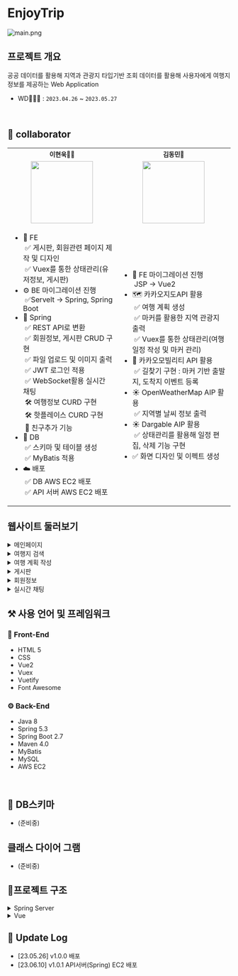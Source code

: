 # EnjoyTrip

![main.png](readmeFile%2Fmain.png)

## 프로젝트 개요

공공 데이터를 활용해 지역과 관광지 타입기반 조회 데이터를 활용해
사용자에게 여행지 정보를 제공하는 Web Application

- WD👨🏻‍💻 : `2023.04.26` ~ `2023.05.27`

<br>

## 🤝 collaborator

<table align="center">
    <tr>
      <th style="text-align: center; font-size : 14px;">이현욱🤴🏻</th>
      <th style="text-align: center; font-size : 14px;">김동민🤝</th>
    </tr>
    <tr>
        <td height="140px" width="300px" align="center"> 
          <a href="https://github.com/Devwooki">
            <img src="https://avatars.githubusercontent.com/u/70623636?v=4" width="140px" /> 
          </a> 
          <br>
        </td>
        <td height="140px" width="300px" align="center">
          <a href="https://github.com/DongMinE">
            <img src="https://avatars.githubusercontent.com/u/91265819?v=4" width="140px" />
          </a>
          <br>
        </td>
    </tr>
    <tr>
      <td>
        <ul>
          <li>👀 FE
            <br>&nbsp;✅ 게시판, 회원관련 페이지 제작 및 디자인
            <br>&nbsp;✅ Vuex를 통한 상태관리(유저정보, 게시판)
          </li>
          <li>⚙️ BE 마이그레이션 진행
            <br>&nbsp;✅Servelt -> Spring, Spring Boot
          </li>
          <li>🍃 Spring
            <br>&nbsp;✅ REST API로 변환
            <br>&nbsp;✅ 회원정보, 게시판 CRUD 구현
            <br>&nbsp;✅ 파일 업로드 및 이미지 출력
            <br>&nbsp;✅ JWT 로그인 적용
            <br>&nbsp;✅ WebSocket활용 실시간 채팅
            <br>&nbsp;🛠️ 여행정보 CURD 구현
            <br>&nbsp;🛠️ 핫플레이스 CURD 구현
            <br>&nbsp;💭 친구추가 기능
          </li>
          <li> 💾 DB
           <br>&nbsp;✅ 스키마 및 테이블 생성
           <br>&nbsp;✅ MyBatis 적용
          </li>
          <li>☁️ 배포
            <br>&nbsp;✅ DB AWS EC2 배포
            <br>&nbsp;✅ API 서버 AWS EC2 배포
          </li>
        </ul>
      </td>
      <td>
        <ul>
          <li>👀 FE 마이그레이션 진행
            <br>&nbsp;JSP -> Vue2
          </li>
          <li>🗺️ 카카오지도API 활용
            <br>&nbsp;✅ 여행 계획 생성
            <br>&nbsp;✅ 마커를 활용한 지역 관광지 출력
            <br>&nbsp;✅ Vuex를 통한 상태관리(여행 일정 작성 및 마커 관리)
            <br>
          </li>
          <li>🚐 카카오모빌리티 API 활용
            <br>&nbsp;✅ 길찾기 구현 : 마커 기반 출발지, 도착지 이벤트 등록
          </li>
          <li>☀️ OpenWeatherMap AIP 활용
            <br>&nbsp;✅ 지역별 날씨 정보 출력
          </li>
          <li>☀ Dargable AIP 활용
            <br>&nbsp;✅ 상태관리를 활용해 일정 편집, 삭제 기능 구현
          </li>
          <li>✅ 화면 디자인 및 이펙트 생성</li>
        </ul>
      </td>
    </tr>
</table>

## 웹사이트 둘러보기

<details>
    <summary>메인페이지</summary>
    
    준비중.. 영상 업로드 예정
</details>

<details>
    <summary>여행지 검색</summary>
    
    준비중.. 영상 업로드 예정
</details>

<details>
    <summary>여행 계획 작성</summary>
    
    준비중.. 영상 업로드 예정
</details>

<details>
    <summary>게시판</summary>
    
    준비중.. 영상 업로드 예정
</details>

<details>
    <summary>회원정보</summary>
    
    준비중.. 영상 업로드 예정
</details>

<details>
    <summary>실시간 채팅</summary>
    
    준비중.. 영상 업로드 예정
</details>

## ⚒️ 사용 언어 및 프레임워크

### 👀 Front-End

- HTML 5
- CSS
- Vue2
- Vuex
- Vuetify
- Font Awesome

### ⚙️ Back-End

- Java 8
- Spring 5.3
- Spring Boot 2.7
- Maven 4.0
- MyBatis
- MySQL
- AWS EC2

<br>

## 💽 DB스키마

- (준비중)

## 클래스 다이어 그램

- (준비중)

## 🦴프로젝트 구조

<details>
<summary>Spring Server</summary>

```
com
 ㄴssafy
   ├─aop
   ㄴ-enjoytrip
     ├─config
     ├─controller
     ├─exception
     ├─interceptor
     ㄴ-model
       ├─attraction
       │ ├─dto
       │ ├─mapper
       │ ㄴ-service
       ├─board
       │ ├─dto
       │ ├─mapper
       │ ㄴ-service
       ├─JWT
       ├─user
       │ ├─dto
       │ ├─mapper
       │ ㄴ-service
       ㄴ─WSChat
         ├─dto
         ├─mapper
         ㄴ-service
```

</details>

<details>
<summary>Vue</summary>

```
src
 ├─assets
 │ ├─mainSlice
 │ ㄴ-marker
 ├─components
 │ ├─Attraction
 │ ├─Board
 │ ├─Chat
 │ ㄴ-User
 ├─router
 ├─store
 │ ㄴ-modules
 ├─util
 ㄴ-views
   ├─layout
   ├─main
   ㄴ-user
```

</details>

## 📲 Update Log

- [23.05.26] v1.0.0 배포
- [23.06.10] v1.0.1 API서버(Spring) EC2 배포
